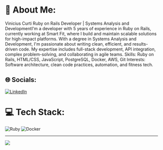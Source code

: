 # 💫 About Me:
Vinicius Curti
Ruby on Rails Developer | Systems Analysis and DevelopmentI'm a developer with 5 years of experience in Ruby on Rails, currently working at Smart Fit, where I build and maintain scalable solutions for high-impact platforms. With a degree in Systems Analysis and Development, I'm passionate about writing clean, efficient, and results-driven code. My expertise includes full-stack development, API integration, complex problem-solving, and collaborating in agile teams. Skills: Ruby on Rails, HTML/CSS, JavaScript, PostgreSQL, Docker, AWS, Git
 Interests: Software architecture, clean code practices, automation, and fitness tech.
## 🌐 Socials:
[![LinkedIn](https://img.shields.io/badge/LinkedIn-%230077B5.svg?logo=linkedin&logoColor=white)](https://www.linkedin.com/in/viniciuscurti/) 

# 💻 Tech Stack:
![Ruby](https://img.shields.io/badge/ruby-%23CC342D.svg?style=for-the-badge&logo=ruby&logoColor=white) ![Docker](https://img.shields.io/badge/docker-%230db7ed.svg?style=for-the-badge&logo=docker&logoColor=white)

---
[![](https://visitcount.itsvg.in/api?id=viniciuscurti&icon=0&color=0)](https://visitcount.itsvg.in)

<!-- Proudly created with GPRM ( https://gprm.itsvg.in ) -->
